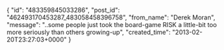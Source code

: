  {
   "id": "483359845033286",
   "post_id": "462493170453287_483058458396758",
   "from_name": "Derek Moran",
   "message": "..some people just took the board-game RISK a little-bit too more seriously than others growing-up",
   "created_time": "2013-02-20T23:27:03+0000"
 }
